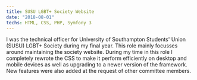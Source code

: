 ```yaml
---
title: SUSU LGBT+ Society Website
date: "2018-08-01"
techs: HTML, CSS, PHP, Symfony 3
---
```

I was the technical officer for University of Southampton Students' Union (SUSU) LGBT+ Society during my final year. This role mainly focusses around maintaining the society website. During my time in this role I completely rewrote the CSS to make it perform efficiently on desktop and mobile devices as well as upgrading to a newer version of the framework. New features were also added at the request of other committee members.

